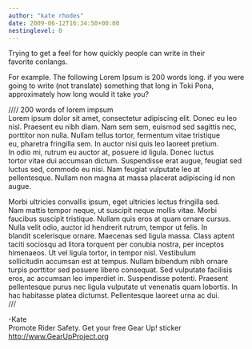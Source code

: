 ```yaml
---
author: "kate rhodes"
date: 2009-06-12T16:34:50+00:00
nestinglevel: 0
---
```

Trying to get a feel for how quickly people can write in their  
favorite conlangs.  
  
For example. The following Lorem Ipsum is 200 words long. if you were  
going to write (not translate) something that long in Toki Pona,  
approximately how long would it take you?  
  
  
//// 200 words of lorem impsum  
Lorem ipsum dolor sit amet, consectetur adipiscing elit. Donec eu leo  
nisl. Praesent eu nibh diam. Nam sem sem, euismod sed sagittis nec,  
porttitor non nulla. Nullam tellus tortor, fermentum vitae tristique  
eu, pharetra fringilla sem. In auctor nisi quis leo laoreet pretium.  
In odio mi, rutrum eu auctor at, posuere id ligula. Donec luctus  
tortor vitae dui accumsan dictum. Suspendisse erat augue, feugiat sed  
luctus sed, commodo eu nisi. Nam feugiat vulputate leo at  
pellentesque. Nullam non magna at massa placerat adipiscing id non  
augue.  
  
Morbi ultricies convallis ipsum, eget ultricies lectus fringilla sed.  
Nam mattis tempor neque, ut suscipit neque mollis vitae. Morbi  
faucibus suscipit tristique. Nullam quis eros at quam ornare cursus.  
Nulla velit odio, auctor id hendrerit rutrum, tempor ut felis. In  
blandit scelerisque ornare. Maecenas sed ligula massa. Class aptent  
taciti sociosqu ad litora torquent per conubia nostra, per inceptos  
himenaeos. Ut vel ligula tortor, in tempor nisl. Vestibulum  
sollicitudin accumsan est at tempus. Nullam bibendum nibh ornare  
turpis porttitor sed posuere libero consequat. Sed vulputate facilisis  
eros, ac accumsan leo imperdiet in. Suspendisse potenti. Praesent  
pellentesque purus nec ligula vulputate ut venenatis quam lobortis. In  
hac habitasse platea dictumst. Pellentesque laoreet urna ac dui.  
///  
  
\-Kate  
Promote Rider Safety. Get your free Gear Up! sticker  
http://www.GearUpProject.org